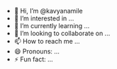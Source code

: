 - 👋 Hi, I’m @kavyanamile
- 👀 I’m interested in ...
- 🌱 I’m currently learning ...
- 💞️ I’m looking to collaborate on ...
- 📫 How to reach me ...
- 😄 Pronouns: ...
- ⚡ Fun fact: ...

<!---
kavyanamile/kavyanamile is a ✨ special ✨ repository because its `README.md` (this file) appears on your GitHub profile.
You can click the Preview link to take a look at your changes.
--->
